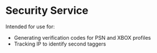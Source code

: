 # Security Service

Intended for use for:

- Generating verification codes for PSN and XBOX profiles
- Tracking IP to identify second taggers
